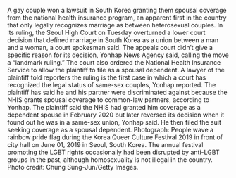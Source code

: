 A gay couple won a lawsuit in South Korea granting them spousal coverage from the national health insurance program, an apparent first in the country that only legally recognizes marriage as between heterosexual couples.
In its ruling, the Seoul High Court on Tuesday overturned a lower court decision that defined marriage in South Korea as a union between a man and a woman, a court spokesman said. The appeals court didn’t give a specific reason for its decision, Yonhap News Agency said, calling the move a “landmark ruling.”
The court also ordered the National Health Insurance Service to allow the plaintiff to file as a spousal dependent. A lawyer of the plaintiff told reporters the ruling is the first case in which a court has recognized the legal status of same-sex couples, Yonhap reported.
The plaintiff has said he and his partner were discriminated against because the NHIS grants spousal coverage to common-law partners, according to Yonhap.
The plaintiff said the NHIS had granted him coverage as a dependent spouse in February 2020 but later reversed its decision when it found out he was in a same-sex union, Yonhap said. He then filed the suit seeking coverage as a spousal dependent.
Photograph: People wave a rainbow pride flag during the Korea Queer Culture Festival 2019 in front of city hall on June 01, 2019 in Seoul, South Korea. The annual festival promoting the LGBT rights occasionally had been disrupted by anti-LGBT groups in the past, although homosexuality is not illegal in the country. Photo credit: Chung Sung-Jun/Getty Images.
